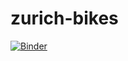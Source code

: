 # zurich-bikes
[![Binder](https://mybinder.org/badge.svg)](https://mybinder.org/v2/gh/jupyter/repo2docker/master?urlpath=%2Flab)
